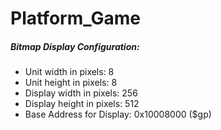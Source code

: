 # Platform_Game


[](images/gameimage.png)

##### Bitmap Display Configuration:

- Unit width in pixels: 8
- Unit height in pixels: 8
- Display width in pixels: 256
- Display height in pixels: 512
- Base Address for Display: 0x10008000 ($gp)
